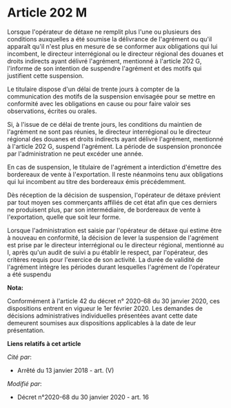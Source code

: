 # Article 202 M

Lorsque l'opérateur de détaxe ne remplit plus l'une ou plusieurs des conditions auxquelles a été soumise la délivrance de
l'agrément ou qu'il apparaît qu'il n'est plus en mesure de se conformer aux obligations qui lui incombent, le directeur
interrégional ou le directeur régional des douanes et droits indirects ayant délivré l'agrément, mentionné à l'article 202 G,
l'informe de son intention de suspendre l'agrément et des motifs qui justifient cette suspension.

Le titulaire dispose d'un délai de trente jours à compter de la communication des motifs de la suspension envisagée pour se
mettre en conformité avec les obligations en cause ou pour faire valoir ses observations, écrites ou orales.

Si, à l'issue de ce délai de trente jours, les conditions du maintien de l'agrément ne sont pas réunies, le directeur
interrégional ou le directeur régional des douanes et droits indirects ayant délivré l'agrément, mentionné à l'article 202 G,
suspend l'agrément. La période de suspension prononcée par l'administration ne peut excéder une année.

En cas de suspension, le titulaire de l'agrément a interdiction d'émettre des bordereaux de vente à l'exportation. Il reste
néanmoins tenu aux obligations qui lui incombent au titre des bordereaux émis précédemment.

Dès réception de la décision de suspension, l'opérateur de détaxe prévient par tout moyen ses commerçants affiliés de cet
état afin que ces derniers ne produisent plus, par son intermédiaire, de bordereaux de vente à l'exportation, quelle que soit
leur forme.

Lorsque l'administration est saisie par l'opérateur de détaxe qui estime être à nouveau en conformité, la décision de lever
la suspension de l'agrément est prise par le directeur interrégional ou le directeur régional, mentionné au I, après qu'un
audit de suivi a pu établir le respect, par l'opérateur, des critères requis pour l'exercice de son activité. La durée de
validité de l'agrément intègre les périodes durant lesquelles l'agrément de l'opérateur a été suspendu

**Nota:**

Conformément à l'article 42 du décret n° 2020-68 du 30 janvier 2020, ces dispositions entrent en vigueur le 1er février 2020.
Les demandes de décisions administratives individuelles présentées avant cette date demeurent soumises aux dispositions
applicables à la date de leur présentation.

**Liens relatifs à cet article**

_Cité par_:

  - Arrêté du 13 janvier 2018 - art. (V)

_Modifié par_:

  - Décret n°2020-68 du 30 janvier 2020 - art. 16
